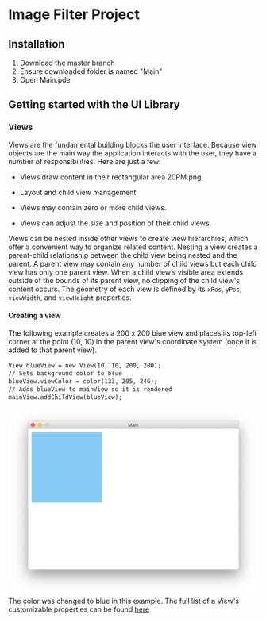 # Image Filter Project

## Installation
1. Download the master branch
2. Ensure downloaded folder is named "Main"
3. Open Main.pde
## Getting started with the UI Library
### Views
Views are the fundamental building blocks the user interface.
Because view objects are the main way the application interacts with the user, they have a number of responsibilities. Here are just a few:
- Views draw content in their rectangular area
20PM.png
- Layout and child view management

- Views may contain zero or more child views.

- Views can adjust the size and position of their child views.

Views can be nested inside other views to create view hierarchies, which offer a convenient way to organize related content. Nesting a view creates a parent-child relationship between the child view being nested and the parent. A parent view may contain any number of child views but each child view has only one parent view. When a child view’s visible area extends outside of the bounds of its parent view, no clipping of the child view's content occurs. The geometry of each view is defined by its `xPos`, `yPos`, `viewWidth`, and `viewHeight` properties. 

#### Creating a view
The following example creates a 200 x 200 blue view and places its top-left corner at the point (10, 10) in the parent view's coordinate system (once it is added to that parent view).
```
View blueView = new View(10, 10, 200, 200);
// Sets background color to blue
blueView.viewColor = color(133, 205, 246);
// Adds blueView to mainView so it is rendered
mainView.addChildView(blueView);

```
![Image of Yaktocat](https://raw.githubusercontent.com/Kingofkode/image-filter-project/master/Screenshots/Screen%20Shot%202019-03-01%20at%208.49.43%20PM.png)
The color was changed to blue in this example. The full list of a View's customizable properties can be found [here](View.md)








